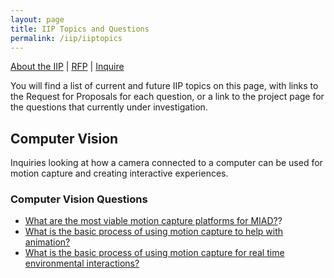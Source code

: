 ```yaml
---
layout: page
title: IIP Topics and Questions
permalink: /iip/iiptopics
---
```


[About the IIP](aboutiip.md) | [RFP](iiprfp.md) | [Inquire](mailto:bendembroski@miad.edu)

You will find a list of current and future IIP topics on this page, with links to the Request for Proposals for each question, or a link to the project page for the questions that currently under investigation.

## Computer Vision

Inquiries looking at how a camera connected to a computer can be used for motion capture and creating interactive experiences.

### Computer Vision Questions
- [What are the most viable motion capture platforms for MIAD?]()?
- [What is the basic process of using motion capture to help with animation?]()
- [What is the basic process of using motion capture for real time environmental interactions?]()

